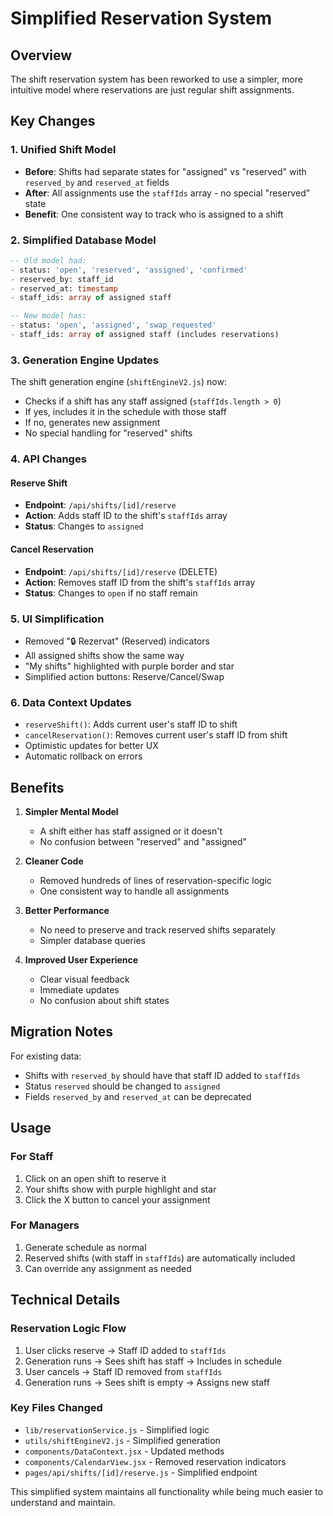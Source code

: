 # Simplified Reservation System

## Overview
The shift reservation system has been reworked to use a simpler, more intuitive model where reservations are just regular shift assignments.

## Key Changes

### 1. **Unified Shift Model**
- **Before**: Shifts had separate states for "assigned" vs "reserved" with `reserved_by` and `reserved_at` fields
- **After**: All assignments use the `staffIds` array - no special "reserved" state
- **Benefit**: One consistent way to track who is assigned to a shift

### 2. **Simplified Database Model**
```sql
-- Old model had:
- status: 'open', 'reserved', 'assigned', 'confirmed'
- reserved_by: staff_id
- reserved_at: timestamp
- staff_ids: array of assigned staff

-- New model has:
- status: 'open', 'assigned', 'swap_requested'
- staff_ids: array of assigned staff (includes reservations)
```

### 3. **Generation Engine Updates**
The shift generation engine (`shiftEngineV2.js`) now:
- Checks if a shift has any staff assigned (`staffIds.length > 0`)
- If yes, includes it in the schedule with those staff
- If no, generates new assignment
- No special handling for "reserved" shifts

### 4. **API Changes**

#### Reserve Shift
- **Endpoint**: `/api/shifts/[id]/reserve`
- **Action**: Adds staff ID to the shift's `staffIds` array
- **Status**: Changes to `assigned`

#### Cancel Reservation
- **Endpoint**: `/api/shifts/[id]/reserve` (DELETE)
- **Action**: Removes staff ID from the shift's `staffIds` array
- **Status**: Changes to `open` if no staff remain

### 5. **UI Simplification**
- Removed "🔒 Rezervat" (Reserved) indicators
- All assigned shifts show the same way
- "My shifts" highlighted with purple border and star
- Simplified action buttons: Reserve/Cancel/Swap

### 6. **Data Context Updates**
- `reserveShift()`: Adds current user's staff ID to shift
- `cancelReservation()`: Removes current user's staff ID from shift
- Optimistic updates for better UX
- Automatic rollback on errors

## Benefits

1. **Simpler Mental Model**
   - A shift either has staff assigned or it doesn't
   - No confusion between "reserved" and "assigned"

2. **Cleaner Code**
   - Removed hundreds of lines of reservation-specific logic
   - One consistent way to handle all assignments

3. **Better Performance**
   - No need to preserve and track reserved shifts separately
   - Simpler database queries

4. **Improved User Experience**
   - Clear visual feedback
   - Immediate updates
   - No confusion about shift states

## Migration Notes

For existing data:
- Shifts with `reserved_by` should have that staff ID added to `staffIds`
- Status `reserved` should be changed to `assigned`
- Fields `reserved_by` and `reserved_at` can be deprecated

## Usage

### For Staff
1. Click on an open shift to reserve it
2. Your shifts show with purple highlight and star
3. Click the X button to cancel your assignment

### For Managers
1. Generate schedule as normal
2. Reserved shifts (with staff in `staffIds`) are automatically included
3. Can override any assignment as needed

## Technical Details

### Reservation Logic Flow
1. User clicks reserve → Staff ID added to `staffIds`
2. Generation runs → Sees shift has staff → Includes in schedule
3. User cancels → Staff ID removed from `staffIds`
4. Generation runs → Sees shift is empty → Assigns new staff

### Key Files Changed
- `lib/reservationService.js` - Simplified logic
- `utils/shiftEngineV2.js` - Simplified generation
- `components/DataContext.jsx` - Updated methods
- `components/CalendarView.jsx` - Removed reservation indicators
- `pages/api/shifts/[id]/reserve.js` - Simplified endpoint

This simplified system maintains all functionality while being much easier to understand and maintain.